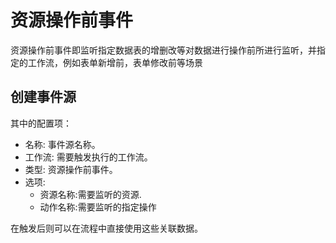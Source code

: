 # 资源操作前事件

资源操作前事件即监听指定数据表的增删改等对数据进行操作前所进行监听，并指定的工作流，例如表单新增前，表单修改前等场景

## 创建事件源

其中的配置项：

- 名称: 事件源名称。
- 工作流: 需要触发执行的工作流。
- 类型: 资源操作前事件。
- 选项: 
    - 资源名称:需要监听的资源.
    - 动作名称:需要监听的指定操作


在触发后则可以在流程中直接使用这些关联数据。